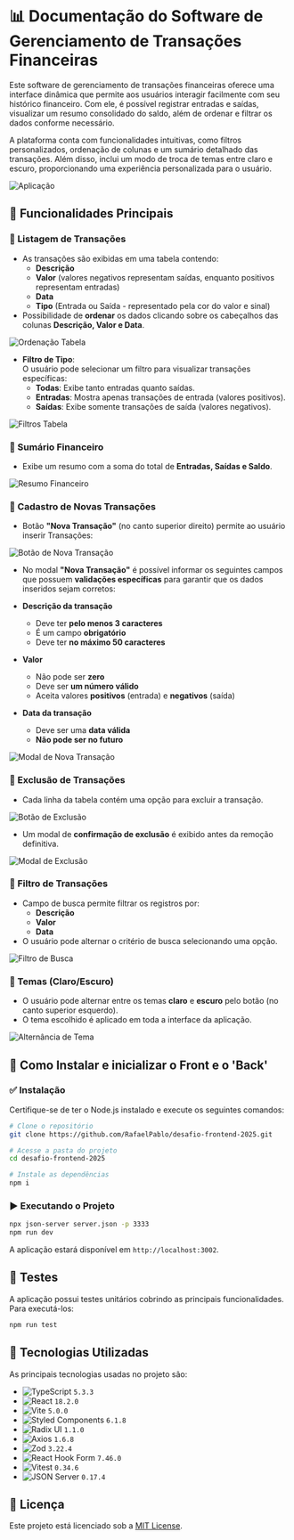 # 📊 Documentação do Software de Gerenciamento de Transações Financeiras

Este software de gerenciamento de transações financeiras oferece uma interface dinâmica que permite aos usuários interagir facilmente com seu histórico financeiro. Com ele, é possível registrar entradas e saídas, visualizar um resumo consolidado do saldo, além de ordenar e filtrar os dados conforme necessário.

A plataforma conta com funcionalidades intuitivas, como filtros personalizados, ordenação de colunas e um sumário detalhado das transações. Além disso, inclui um modo de troca de temas entre claro e escuro, proporcionando uma experiência personalizada para o usuário.

![Aplicação](https://raw.githubusercontent.com/RafaelPablo/desafio-frontend-2025/main/docs/26.png)
 
## 📌 Funcionalidades Principais

### 🔹 Listagem de Transações
- As transações são exibidas em uma tabela contendo:
  - **Descrição**
  - **Valor** (valores negativos representam saídas, enquanto positivos representam entradas)
  - **Data**
  - **Tipo** (Entrada ou Saída - representado pela cor do valor e sinal)
- Possibilidade de **ordenar** os dados clicando sobre os cabeçalhos das colunas **Descrição, Valor e Data**.

![Ordenação Tabela](https://raw.githubusercontent.com/RafaelPablo/desafio-frontend-2025/main/docs/17.png)

- **Filtro de Tipo**:  
  O usuário pode selecionar um filtro para visualizar transações específicas:
  - **Todas**: Exibe tanto entradas quanto saídas.  
  - **Entradas**: Mostra apenas transações de entrada (valores positivos).  
  - **Saídas**: Exibe somente transações de saída (valores negativos).  

![Filtros Tabela](https://raw.githubusercontent.com/RafaelPablo/desafio-frontend-2025/main/docs/25.png)

### 🔹 Sumário Financeiro
- Exibe um resumo com a soma do total de **Entradas, Saídas e Saldo**.

![Resumo Financeiro](https://raw.githubusercontent.com/RafaelPablo/desafio-frontend-2025/main/docs/6.png)

### 🔹 Cadastro de Novas Transações
- Botão **"Nova Transação"** (no canto superior direito) permite ao usuário inserir Transações:

![Botão de Nova Transação](https://raw.githubusercontent.com/RafaelPablo/desafio-frontend-2025/main/docs/3.png)

- No modal **"Nova Transação"** é possível informar os seguintes campos que possuem **validações específicas** para garantir que os dados inseridos sejam corretos:
- **Descrição da transação**  
  - Deve ter **pelo menos 3 caracteres**  
  - É um campo **obrigatório**  
  - Deve ter **no máximo 50 caracteres**  

- **Valor**  
  - Não pode ser **zero**  
  - Deve ser **um número válido**  
  - Aceita valores **positivos** (entrada) e **negativos** (saída)  

- **Data da transação**  
  - Deve ser uma **data válida**  
  - **Não pode ser no futuro**  

![Modal de Nova Transação](https://raw.githubusercontent.com/RafaelPablo/desafio-frontend-2025/main/docs/4.png)

### 🔹 Exclusão de Transações
- Cada linha da tabela contém uma opção para excluir a transação.

![Botão de Exclusão](https://raw.githubusercontent.com/RafaelPablo/desafio-frontend-2025/main/docs/21.png)

- Um modal de **confirmação de exclusão** é exibido antes da remoção definitiva.

![Modal de Exclusão](https://raw.githubusercontent.com/RafaelPablo/desafio-frontend-2025/main/docs/20.png)

### 🔹 Filtro de Transações
- Campo de busca permite filtrar os registros por:
  - **Descrição**
  - **Valor**
  - **Data**
- O usuário pode alternar o critério de busca selecionando uma opção.

![Filtro de Busca](https://raw.githubusercontent.com/RafaelPablo/desafio-frontend-2025/main/docs/7.png)

### 🔹 Temas (Claro/Escuro)
- O usuário pode alternar entre os temas **claro** e **escuro** pelo botão (no canto superior esquerdo).
- O tema escolhido é aplicado em toda a interface da aplicação.

![Alternância de Tema](https://raw.githubusercontent.com/RafaelPablo/desafio-frontend-2025/main/docs/2.png)

## 🚀 Como Instalar e inicializar o Front e o 'Back'

### ✅ Instalação
Certifique-se de ter o Node.js instalado e execute os seguintes comandos:

```bash
# Clone o repositório
git clone https://github.com/RafaelPablo/desafio-frontend-2025.git

# Acesse a pasta do projeto
cd desafio-frontend-2025

# Instale as dependências
npm i
```

### ▶️ Executando o Projeto

```bash
npx json-server server.json -p 3333
npm run dev
```
A aplicação estará disponível em `http://localhost:3002`.

## 🧪 Testes
A aplicação possui testes unitários cobrindo as principais funcionalidades. Para executá-los:

```bash
npm run test
```

## 🚀 Tecnologias Utilizadas

As principais tecnologias usadas no projeto são:

- ![TypeScript](https://img.shields.io/badge/-TypeScript-3178C6?logo=typescript&logoColor=white) `5.3.3`
- ![React](https://img.shields.io/badge/-React-61DAFB?logo=react&logoColor=white) `18.2.0`
- ![Vite](https://img.shields.io/badge/-Vite-646CFF?logo=vite&logoColor=white) `5.0.0`
- ![Styled Components](https://img.shields.io/badge/-Styled%20Components-DB7093?logo=styled-components&logoColor=white) `6.1.8`
- ![Radix UI](https://img.shields.io/badge/-Radix%20UI-000000?logo=radixui&logoColor=white) `1.1.0`
- ![Axios](https://img.shields.io/badge/-Axios-5A29E4?logo=axios&logoColor=white) `1.6.8`
- ![Zod](https://img.shields.io/badge/-Zod-9B33FA?logo=zod&logoColor=white) `3.22.4`
- ![React Hook Form](https://img.shields.io/badge/-React%20Hook%20Form-EC5990?logo=react-hook-form&logoColor=white) `7.46.0`
- ![Vitest](https://img.shields.io/badge/-Vitest-FFC72C?logo=vitest&logoColor=white) `0.34.6`
- ![JSON Server](https://img.shields.io/badge/-JSON%20Server-000000?logo=json&logoColor=white) `0.17.4`

## 📜 Licença
Este projeto está licenciado sob a [MIT License](./LICENSE).
